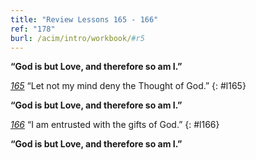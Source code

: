 ```yaml
---
title: "Review Lessons 165 - 166"
ref: "178"
burl: /acim/intro/workbook/#r5
---
```


**“God is but Love, and therefore so am I.”**

[*165*](/workbook/l165/?r=1) “Let not my mind deny the Thought of God.”
{: #l165}

**“God is but Love, and therefore so am I.”**

[*166*](/workbook/l166/?r=1) “I am entrusted with the gifts of God.”
{: #l166}

**“God is but Love, and therefore so am I.”**

